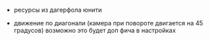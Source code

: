 ﻿- ресурсы из дагерфола юнити

- движение по диагонали (камера при повороте двигается на 45 градусов)
	возможно это будет доп фича в настройках